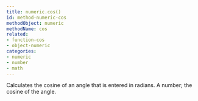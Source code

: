 ```yaml
---
title: numeric.cos()
id: method-numeric-cos
methodObject: numeric
methodName: cos
related:
- function-cos
- object-numeric
categories:
- numeric
- number
- math
---
```


Calculates the cosine of an angle that is entered
        in radians.
        A number; the cosine of the angle.